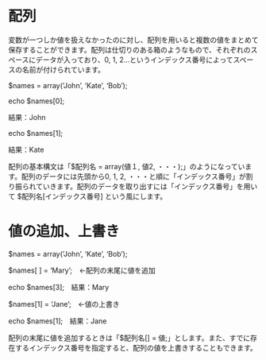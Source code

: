 # 配列

変数が一つしか値を扱えなかったのに対し、配列を用いると複数の値をまとめて保存することができます。配列は仕切りのある箱のようなもので、それぞれのスペースにデータが入っており、0, 1, 2...というインデックス番号によってスペースの名前が付けられています。

$names = array(’John’, ‘Kate’, ‘Bob’);

echo $names[0];

結果：John

echo $names[1];

結果：Kate

配列の基本構文は「$配列名 = array(値１, 値2, ・・・);」のようになっています。配列のデータには先頭から0, 1, 2, ・・・と順に「インデックス番号」が割り振られていきます。配列のデータを取り出すには「インデックス番号」を用いて $配列名[インデックス番号] という風にします。

# 値の追加、上書き

$names = array(’John’, ‘Kate’, ‘Bob’);

$names[ ] = ‘Mary’;　←配列の末尾に値を追加

echo $names[3];　結果：Mary

$names[1] = ‘Jane’;　←値の上書き

echo $names[1];　結果：Jane

配列の末尾に値を追加するときは「$配列名[] = 値;」とします。また、すでに存在するインデックス番号を指定すると、配列の値を上書きすることもできます。

